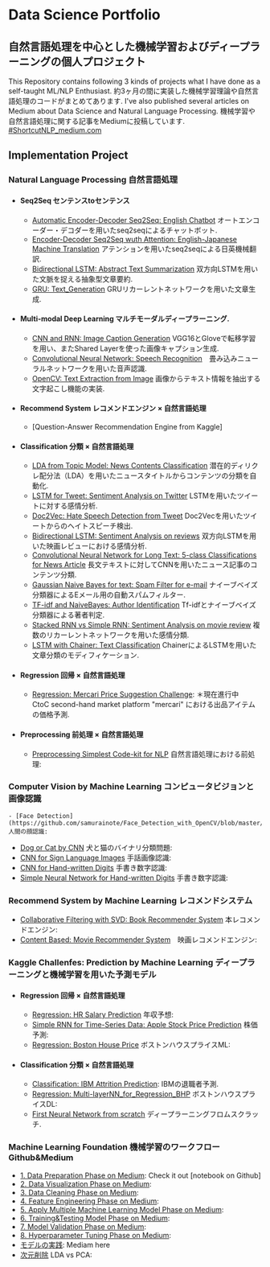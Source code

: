 # Data Science Portfolio
## 自然言語処理を中心とした機械学習およびディープラーニングの個人プロジェクト
This Repository contains following 3 kinds of projects what I have done as a self-taught ML/NLP Enthusiast.
約3ヶ月の間に実装した機械学習理論や自然言語処理のコードがまとめてあります.
I've also published several articles on Medium about Data Science and Natural Language Processing.
機械学習や自然言語処理に関する記事をMediumに投稿しています. [#ShortcutNLP_medium.com](https://medium.com/shortcutnlp)

## Implementation Project

### Natural Language Processing 自然言語処理

- #### Seq2Seq センテンスtoセンテンス
  - [Automatic Encoder-Decoder Seq2Seq: English Chatbot](https://github.com/samurainote/chatbot_slack_keras) オートエンコーダー・デコダーを用いたseq2seqによるチャットボット.
  - [Encoder-Decoder Seq2Seq wuth Attention: English-Japanese Machine Translation](https://github.com/samurainote/seq2seq_translate_slackbot) アテンションを用いたseq2seqによる日英機械翻訳.
  - [Bidirectional LSTM: Abstract Text Summarization](https://github.com/samurainote/Text_Summarization_using_Bidirectional_LSTM) 双方向LSTMを用いた文脈を捉える抽象型文章要約.
  - [GRU: Text_Generation](https://github.com/samurainote/Text_Generation_using_GRU) GRUリカーレントネットワークを用いた文章生成.

- #### Multi-modal Deep Learning マルチモーダルディープラーニング.
  - [CNN and RNN: Image Caption Generation](https://github.com/samurainote/CaptionGeneration_CNNandLSTM_Keras) VGG16とGloveで転移学習を用い、またShared Layerを使った画像キャプション生成.
  - [Convolutional Neural Network: Speech Recognition](https://github.com/samurainote/Speech_Recognition_CNN)　畳み込みニューラルネットワークを用いた音声認識.
  - [OpenCV: Text Extraction from Image](https://github.com/samurainote/OCR_Text_Detection_from_Image) 画像からテキスト情報を抽出する文字起こし機能の実装.

- #### Recommend System レコメンドエンジン × 自然言語処理
  - [Question-Answer Recommendation Engine from Kaggle]

- #### Classification 分類 × 自然言語処理
  - [LDA from Topic Model: News Contents Classification](https://github.com/samurainote/Topic_Model_LDA_for_Text_Classification_with_abcnews) 潜在的ディリクレ配分法（LDA）を用いたニュースタイトルからコンテンツの分類を自動化.
  - [LSTM for Tweet: Sentiment Analysis on Twitter](https://github.com/samurainote/LSTM_for_Sentiment_Analysis_with_Twitter_textdata) LSTMを用いたツイートに対する感情分析.
  - [Doc2Vec: Hate Speech Detection from Tweet](https://github.com/samurainote/Sentimentment_Analysis_for_hatespeech) Doc2Vecを用いたツイートからのヘイトスピーチ検出.
  - [Bidirectional LSTM: Sentiment Analysis on reviews](https://github.com/samurainote/Bidirectional_LSTM_Sentiment_Analysis_imbd) 双方向LSTMを用いた映画レビューにおける感情分析.
  - [Convolutional Neural Network for Long Text: 5-class Classifications for News Article](https://github.com/samurainote/CNN_Convolutional_NN_for_news_contents_classification) 長文テキストに対してCNNを用いたニュース記事のコンテンツ分類.
  - [Gaussian Naive Bayes for text: Spam Filter for e-mail](https://github.com/samurainote/Text_Classificasion_Spamfilter_with_GaussianNB) ナイーブベイズ分類器によるEメール用の自動スパムフィルター.
  - [TF-idf and NaiveBayes: Author Identification](https://github.com/samurainote/TF-idf_and_NaiveBayes_for_Author_Identification) Tf-idfとナイーブベイズ分類器による著者判定.
  - [Stacked RNN vs Simple RNN: Sentiment Analysis on movie review](https://github.com/samurainote/StackedRNN_for_Sentiment_Analysis) 複数のリカーレントネットワークを用いた感情分類.
  - [LSTM with Chainer: Text Classification](https://github.com/samurainote/Text_Classification_LSTM_Chainer/blob/master/code/main_code.ipynb) ChainerによるLSTMを用いた文章分類のモディフィケーション.

- #### Regression 回帰 × 自然言語処理
  - [Regression: Mercari Price Suggestion Challenge](https://github.com/samurainote/mercari_price_prediction): ＊現在進行中　CtoC second-hand market platform "mercari" における出品アイテムの価格予測.

- #### Preprocessing 前処理 × 自然言語処理
  - [Preprocessing Simplest Code-kit for NLP](https://github.com/samurainote/nlp_preprocessing_tool-kit) 自然言語処理における前処理:


### Computer Vision by Machine Learning コンピュータビジョンと画像認識

	- [Face Detection](https://github.com/samurainote/Face_Detection_with_OpenCV/blob/master/Face%20Detection.ipynb) 人間の顔認識:
  - [Dog or Cat by CNN](https://github.com/samurainote/Image_Classifier_Dog_or_Cat_with_Keras/blob/master/dogvscat.ipynb) 犬と猫のバイナリ分類問題:
  - [CNN for Sign Language Images](https://github.com/samurainote/CNN_for_Sign_Language_Images) 手話画像認識:
  - [CNN for Hand-written Digits](https://github.com/samurainote/CNN_for_Image_Processing_with_MNIST) 手書き数字認識:
  - [Simple Neural Network for Hand-written Digits](https://github.com/samurainote/SimpleNN_for_Handwritten_digits) 手書き数字認識:

### Recommend System by Machine Learning レコメンドシステム

  - [Collaborative Filtering with SVD: Book Recommender System](https://github.com/samurainote/Book_Recommendation) 本レコメンドエンジン:
  - [Content Based: Movie Recommender System](https://github.com/samurainote/Content_based_movie_recommendation)　映画レコメンドエンジン:


### Kaggle Challenfes: Prediction by Machine Learning ディープラーニングと機械学習を用いた予測モデル

- #### Regression 回帰 × 自然言語処理
  - [Regression: HR Salary Prediction](https://github.com/samurainote/Regression_HR_Salary_Prediction/blob/master/maincode_hitters.ipynb) 年収予想:
  - [Simple RNN for Time-Series Data: Apple Stock Price Prediction](https://github.com/samurainote/Simple_RNN_for_Apple_stock_price_prediction) 株価予測:
  - [Regression: Boston House Price](https://github.com/samurainote/Boston_House_Price_with_Linear_Regression/blob/master/Boston_House_Price_with_Linear_Regression.ipynb) ボストンハウスプライスML:
- #### Classification 分類 × 自然言語処理
  - [Classification: IBM Attrition Prediction](https://github.com/samurainote/ibm_attrition_classification): IBMの退職者予測.
  - [Regression: Multi-layerNN_for_Regression_BHP](https://github.com/samurainote/Multi-layerNN_for_Regression_BHP/blob/master/Multi-layerNN_for_BHP.ipynb) ボストンハウスプライスDL:
  - [First Neural Network from scratch](https://github.com/samurainote/Neural_Network_from_scratch) ディープラーニングフロムスクラッチ.


### Machine Learning Foundation 機械学習のワークフロー Github&Medium
  - [1. Data Preparation Phase on Medium](): Check it out [notebook on Github]
  - [2. Data Visualization Phase on Medium]():
  - [3. Data Cleaning Phase on Medium]():
  - [4. Feature Engineering Phase on Medium]():
  - [5. Apply Multiple Machine Learning Model Phase on Medium]():
  - [6. Training&Testing Model Phase on Medium]():
  - [7. Model Validation Phase on Medium]():
  - [8. Hyperparameter Tuning Phase on Medium]():
  - [モデルの実践](https://github.com/samurainote/ML_model_comparison): Mediam here
  - [次元削除](https://github.com/samurainote/Data_Science_Projects/blob/master/pca_vs_lda_with_iris.ipynb) LDA vs PCA:
